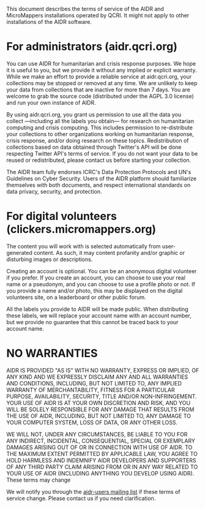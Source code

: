 This document describes the terms of service of the AIDR and MicroMappers installations operated by QCRI. It might not apply to other installations of the AIDR software.

# For administrators (aidr.qcri.org)

You can use AIDR for humanitarian and crisis response purposes. We hope it is useful to you, but we provide it without any implied or explicit warranty. While we make an effort to provide a reliable service at aidr.qcri.org, your collections may be stopped or removed at any time. We are unlikely to keep your data from collections that are inactive for more than 7 days. You are welcome to grab the source code (distributed under the AGPL 3.0 license) and run your own instance of AIDR.

By using aidr.qcri.org, you grant us permission to use all the data you collect —including all the labels you obtain— for research on humanitarian computing and crisis computing. This includes permission to re-distribute your collections to other organizations working on humanitarian response, crisis response, and/or doing research on these topics. Redistribution of collections based on data obtained through Twitter's API will be done respecting Twitter API's terms of service. If you do not want your data to be reused or redistributed, please contact us before starting your collection.

The AIDR team fully endorses ICRC's Data Protection Protocols and UN's Guidelines on Cyber Security. Users of the AIDR platform should familiarize themselves with both documents, and respect international standards on data privacy, security, and protection.

# For digital volunteers (clickers.micromappers.org)

The content you will work with is selected automatically from user-generated content. As such, it may content profanity and/or graphic or disturbing images or descriptions.

Creating an account is optional. You can be an anonymous digital volunteer if you prefer. If you create an account, you can choose to use your real name or a pseudonym, and you can choose to use a profile photo or not. If you provide a name and/or photo, this may be displayed on the digital volunteers site, on a leaderboard or other public forum.

All the labels you provide to AIDR will be made public. When distributing these labels, we will replace your account name with an account number, but we provide no guarantee that this cannot be traced back to your account name.

# NO WARRANTIES

AIDR IS PROVIDED "AS IS" WITH NO WARRANTY, EXPRESS OR IMPLIED, OF ANY KIND AND WE EXPRESSLY DISCLAIM ANY AND ALL WARRANTIES AND CONDITIONS, INCLUDING, BUT NOT LIMITED TO, ANY IMPLIED WARRANTY OF MERCHANTABILITY, FITNESS FOR A PARTICULAR PURPOSE, AVAILABILITY, SECURITY, TITLE AND/OR NON-INFRINGEMENT. YOUR USE OF AIDR IS AT YOUR OWN DISCRETION AND RISK, AND YOU WILL BE SOLELY RESPONSIBLE FOR ANY DAMAGE THAT RESULTS FROM THE USE OF AIDR, INCLUDING, BUT NOT LIMITED TO, ANY DAMAGE TO YOUR COMPUTER SYSTEM, LOSS OF DATA, OR ANY OTHER LOSS.

WE WILL NOT, UNDER ANY CIRCUMSTANCES, BE LIABLE TO YOU FOR ANY INDIRECT, INCIDENTAL, CONSEQUENTIAL, SPECIAL OR EXEMPLARY DAMAGES ARISING OUT OF OR IN CONNECTION WITH USE OF AIDR. TO THE MAXIMUM EXTENT PERMITTED BY APPLICABLE LAW, YOU AGREE TO HOLD HARMLESS AND INDEMNIFY AIDR DEVELOPERS AND SUPPORTERS OF ANY THIRD PARTY CLAIM ARISING FROM OR IN ANY WAY RELATED TO YOUR USE OF AIDR (INCLUDING ANYTHING YOU DEVELOP USING AIDR).
These terms may change

We will notify you through the [aidr-users mailing list](https://groups.google.com/forum/#!forum/aidr-users) if these terms of service change. Please contact us if you need clarification.